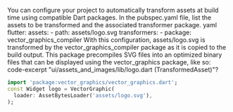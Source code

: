 You can configure your project to automatically transform assets
at build time using compatible Dart packages.
In the pubspec.yaml file, list the assets to be transformed and the associated
transformer package.
yaml
flutter:
  assets:
    - path: assets/logo.svg
      transformers:
        - package: vector_graphics_compiler
With this configuration, assets/logo.svg is transformed by the
vector_graphics_compiler package as it is copied to the build output. This
package precompiles SVG files into an optimized binary files that can be
displayed using the vector_graphics package, like so:
code-excerpt "ui/assets_and_images/lib/logo.dart (TransformedAsset)"?
```dart
import 'package:vector_graphics/vector_graphics.dart';
const Widget logo = VectorGraphic(
  loader: AssetBytesLoader('assets/logo.svg'),
);
```
